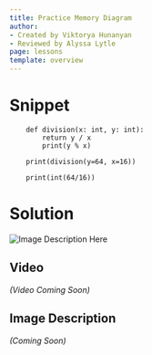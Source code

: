 ```yaml
---
title: Practice Memory Diagram
author:
- Created by Viktorya Hunanyan
- Reviewed by Alyssa Lytle
page: lessons
template: overview
---
```


# Snippet

```
    def division(x: int, y: int): 
        return y / x
        print(y % x)

    print(division(y=64, x=16))

    print(int(64/16))
```

# Solution

<img class="img-fluid" src="/static/practice-mem-diagrams/division.jpg" alt="Image Description Here"  />

## Video
*(Video Coming Soon)*

## Image Description
*(Coming Soon)*